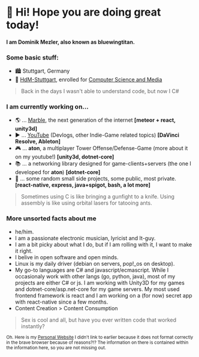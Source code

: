 # 👋 Hi! Hope you are doing great today!
#### I am Dominik Mezler, also known as bluewingtitan.

### Some basic stuff:
- 🏙️ Stuttgart, Germany
- 🏫 [HdM-Stuttgart](https://www.hdm-stuttgart.de/en), enrolled for [Computer Science and Media](https://www.hdm-stuttgart.de/en/prospective_students/academic_programs/bachelor_programs/steckbrief?sgang_ID=550033)

> Back in the days I wasn't able to understand code, but now I C#

### I am currently working on...
- 🌎 ... [Marble](https://app.marblear.com), the next generation of the internet **\[meteor + react, unity3d\]**
- ▶️ ... [YouTube](https://www.youtube.com/channel/UCYJK_p4j89fJDlEQ5-gDoiA/videos) (Devlogs, other Indie-Game related topics) **\[DaVinci Resolve, Ableton\]**
- 🎮 ... **aton**, a multiplayer Tower Offense/Defense-Game (more about it on my youtube!) **\[unity3d, dotnet-core\]**
- 📚 ... a networking library designed for game-clients+servers (the one I developed for **aton**) **\[dotnet-core\]**
- 🎲 ... some random small side projects, some public, most private. **\[react-native, express, java+spigot, bash, a lot more\]**

> Sometimes using C is like bringing a gunfight to a knife. Using assembly is like using orbital lasers for tatooing ants.

### More unsorted facts about me
- he/him.
- I am a passionate electronic musician, lyricist and It-guy.
- I am a bit picky about what I do, but if I am rolling with it, I want to make it right.
- I belive in open software and open minds.
- Linux is my daily driver (debian on servers, pop!\_os on desktop).
- My go-to languages are C# and javascript/ecmascript. While I occasionaly work with other langs (go, python, java), most of my projects are either C# or js. I am working with Unity3D for my games and dotnet-core/asp.net-core for my game servers. My most used frontend framework is react and I am working on a (for now) secret app with react-native since a few months.
- Content Creation > Content Consumption

> Sex is cool and all, but have you ever written code that worked instantly?

<sub>Oh. Here is my [Personal Website](https://bluewingtitan.com) I didn't link to earlier because it does not format correctly in the brave browser because of reasons?!? The information on there is contained within the information here, so you are not missing out.</sub>
